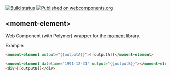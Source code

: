 [![Build status](https://travis-ci.org/abdonrd/moment-element.svg?branch=master)](https://travis-ci.org/abdonrd/moment-element)
[![Published on webcomponents.org](https://img.shields.io/badge/webcomponents.org-published-blue.svg)](https://www.webcomponents.org/element/abdonrd/moment-element)

## \<moment-element\>

Web Component (with Polymer) wrapper for the [moment](https://github.com/moment/moment) library.

Example:
<!---
```
<custom-element-demo>
  <template>
    <script src="../webcomponentsjs/webcomponents-lite.js"></script>
    <link rel="import" href="moment-element.html">
    <div>
      <dom-bind>
        <template>
          <next-code-block></next-code-block>
        </template>
      </dom-bind>
    </div>
  </template>
</custom-element-demo>
```
-->
```html
<moment-element output="{{outputA}}">[[outputA]]</moment-element>

<moment-element datetime="1991-12-31" output="{{outputB}}"></moment-element>
<div>[[outputB]]</div>
```
